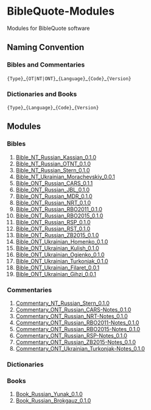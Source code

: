 # BibleQuote-Modules

Modules for BibleQuote software

## Naming Convention

### Bibles and Commentaries

`{Type}`\_`{OT|NT|ONT}`\_`{Language}`\_`{Code}`\_`{Version}`

### Dictionaries and Books

`{Type}`\_`{Language}`\_`{Code}`\_`{Version}`

## Modules

### Bibles

1. [Bible_NT_Russian_Kassian_0.1.0](https://github.com/BibleQuote/BibleQuote-Modules/raw/master/Bibles/Bible_NT_Russian_Kassian_0.1.0.7z)
1. [Bible_NT_Russian_OTNT_0.1.0](https://github.com/BibleQuote/BibleQuote-Modules/raw/master/Bibles/Bible_NT_Russian_OTNT_0.1.0.7z)
1. [Bible_NT_Russian_Stern_0.1.0](https://github.com/BibleQuote/BibleQuote-Modules/raw/master/Bibles/Bible_NT_Russian_Stern_0.1.0.7z)
1. [Bible_NT_Ukrainian_Morachevskiy_0.0.1](https://github.com/BibleQuote/BibleQuote-Modules/raw/master/Bibles/Bible_NT_Ukrainian_Morachevskiy_0.0.1.7z)
1. [Bible_ONT_Russian_CARS_0.1.1](https://github.com/BibleQuote/BibleQuote-Modules/raw/master/Bibles/Bible_ONT_Russian_CARS_0.1.1.7z)
1. [Bible_ONT_Russian_JBL_0.1.0](https://github.com/BibleQuote/BibleQuote-Modules/raw/master/Bibles/Bible_ONT_Russian_JBL_0.1.0.7z)
1. [Bible_ONT_Russian_MDR_0.1.0](https://github.com/BibleQuote/BibleQuote-Modules/raw/master/Bibles/Bible_ONT_Russian_MDR_0.1.0.7z)
1. [Bible_ONT_Russian_NRT_0.1.0](https://github.com/BibleQuote/BibleQuote-Modules/raw/master/Bibles/Bible_ONT_Russian_NRT_0.1.0.7z)
1. [Bible_ONT_Russian_RBO2011_0.1.0](https://github.com/BibleQuote/BibleQuote-Modules/raw/master/Bibles/Bible_ONT_Russian_RBO2011_0.1.0.7z)
1. [Bible_ONT_Russian_RBO2015_0.1.0](https://github.com/BibleQuote/BibleQuote-Modules/raw/master/Bibles/Bible_ONT_Russian_RBO2015_0.1.0.7z)
1. [Bible_ONT_Russian_RSP_0.1.0](https://github.com/BibleQuote/BibleQuote-Modules/raw/master/Bibles/Bible_ONT_Russian_RSP_0.1.0.7z)
1. [Bible_ONT_Russian_RST_0.1.0](https://github.com/BibleQuote/BibleQuote-Modules/raw/master/Bibles/Bible_ONT_Russian_RST_0.1.0.7z)
1. [Bible_ONT_Russian_ZB2015_0.1.0](https://github.com/BibleQuote/BibleQuote-Modules/raw/master/Bibles/Bible_ONT_Russian_ZB2015_0.1.0.7z)
1. [Bible_ONT_Ukrainian_Homenko_0.1.0](https://github.com/BibleQuote/BibleQuote-Modules/raw/master/Bibles/Bible_ONT_Ukrainian_Homenko_0.1.0.7z)
1. [Bible_ONT_Ukrainian_Kulish_0.1.0](https://github.com/BibleQuote/BibleQuote-Modules/raw/master/Bibles/Bible_ONT_Ukrainian_Kulish_0.1.0.7z)
1. [Bible_ONT_Ukrainian_Ogienko_0.1.0](https://github.com/BibleQuote/BibleQuote-Modules/raw/master/Bibles/Bible_ONT_Ukrainian_Ogienko_0.1.0.7z)
1. [Bible_ONT_Ukrainian_Turkonjak_0.1.0](https://github.com/BibleQuote/BibleQuote-Modules/raw/master/Bibles/Bible_ONT_Ukrainian_Turkonjak_0.1.0.7z)
1. [Bible_ONT_Ukrainian_Filaret_0.0.1](https://github.com/BibleQuote/BibleQuote-Modules/raw/master/Bibles/Bible_ONT_Ukrainian_Filaret_0.0.1.7z)
1. [Bible_ONT_Ukrainian_Gihzi_0.0.1](https://github.com/BibleQuote/BibleQuote-Modules/raw/master/Bibles/Bible_ONT_Ukrainian_Gihzi_0.0.1.7z)

### Commentaries

1. [Commentary_NT_Russian_Stern_0.1.0](https://github.com/BibleQuote/BibleQuote-Modules/raw/master/Commentaries/Commentary_NT_Russian_Stern_0.1.0.7z)
1. [Commentary_ONT_Russian_CARS-Notes_0.1.0](https://github.com/BibleQuote/BibleQuote-Modules/raw/master/Commentaries/Commentary_ONT_Russian_CARS-Notes_0.1.0.7z)
1. [Commentary_ONT_Russian_NRT-Notes_0.1.0](https://github.com/BibleQuote/BibleQuote-Modules/raw/master/Commentaries/Commentary_ONT_Russian_NRT-Notes_0.1.0.7z)
1. [Commentary_ONT_Russian_RBO2011-Notes_0.1.0](https://github.com/BibleQuote/BibleQuote-Modules/raw/master/Commentaries/Commentary_ONT_Russian_RBO2011-Notes_0.1.0.7z)
1. [Commentary_ONT_Russian_RBO2015-Notes_0.1.0](https://github.com/BibleQuote/BibleQuote-Modules/raw/master/Commentaries/Commentary_ONT_Russian_RBO2015-Notes_0.1.0.7z)
1. [Commentary_ONT_Russian_RSP-Notes_0.1.0](https://github.com/BibleQuote/BibleQuote-Modules/raw/master/Commentaries/Commentary_ONT_Russian_RSP-Notes_0.1.0.7z)
1. [Commentary_ONT_Russian_ZB2015-Notes_0.1.0](https://github.com/BibleQuote/BibleQuote-Modules/raw/master/Commentaries/Commentary_ONT_Russian_ZB2015-Notes_0.1.0.7z)
1. [Commentary_ONT_Ukrainian_Turkonjak-Notes_0.1.0](https://github.com/BibleQuote/BibleQuote-Modules/raw/master/Commentaries/Commentary_ONT_Ukrainian_Turkonjak-Notes_0.1.0.7z)

### Dictionaries

  

### Books

1. [Book_Russian_Yunak_0.1.0](https://github.com/BibleQuote/BibleQuote-Modules/raw/master/Books/Book_Russian_Yunak_0.1.0.7z)
1. [Book_Russian_Brokgauz_0.1.0](https://github.com/BibleQuote/BibleQuote-Modules/raw/master/Books/Book_Russian_Brokgauz_0.1.0.7z)
